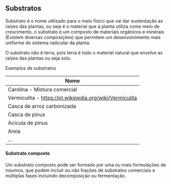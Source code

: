 ## Substratos

Substrato é o nome utilizado para o meio físico que vai dar sustentação as raízes das plantas, ou seja é o material que a planta utiliza como meio de crescimento, o substrato é um composto de materiais orgânicos e minerais (Existem diversas composições) que permitem um desenvolvimento mais uniforme do sistema radicular da planta. 

O substrato não é terra, pois terra é todo o material natural que envolve as raízes das plantas ou seja solo.



Exemplos de substratos

| Nome                                                    |
| ------------------------------------------------------- |
| Carolina - Mistura comercial                            |
| Vermiculita - https://pt.wikipedia.org/wiki/Vermiculita |
| Casca de arroz carbonizada                              |
| Casca de pinus                                          |
| Acícula de pinus                                        |
| Areia                                                   |
| ...                                                     |



#### Substrato composto

Um substrato composto pode ser formado por uma ou mais formulações de insumos, que podem incluir ou não frações de substratos comerciais e múltiplas fases  incluindo decomposição ou fermentação. 